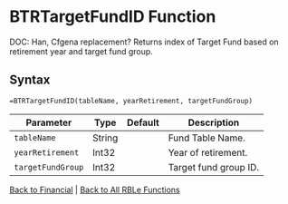 # BTRTargetFundID Function

DOC: Han, Cfgena replacement?  Returns index of Target Fund based on retirement year and target fund group.

## Syntax

```excel
=BTRTargetFundID(tableName, yearRetirement, targetFundGroup)
```

Parameter | Type | Default | Description
---|---|---|---
`tableName` | String |  | Fund Table Name.
`yearRetirement` | Int32 |  | Year of retirement.
`targetFundGroup` | Int32 |  | Target fund group ID.

[Back to Financial](RBLeFinancial.md) | [Back to All RBLe Functions](RBLe.md#function-documentation)
